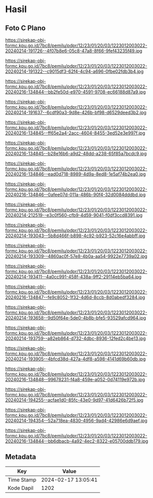 # Hasil

## Foto C Plano

https://sirekap-obj-formc.kpu.go.id/7bc8/pemilu/pdpr/12/23/01/20/03/1223012003022-20240214-191726--4f07b8e6-05c8-47a8-8f66-9fef43235f49.jpg

https://sirekap-obj-formc.kpu.go.id/7bc8/pemilu/pdpr/12/23/01/20/03/1223012003022-20240214-191322--c9015df3-62f4-4c94-a696-0fbe02fdb3b4.jpg

https://sirekap-obj-formc.kpu.go.id/7bc8/pemilu/pdpr/12/23/01/20/03/1223012003022-20240216-134844--bb2fe50d-e970-4591-9708-ec66188d87a9.jpg

https://sirekap-obj-formc.kpu.go.id/7bc8/pemilu/pdpr/12/23/01/20/03/1223012003022-20240214-191637--6cdf90a3-9d8e-426b-bf98-d6529deed3b2.jpg

https://sirekap-obj-formc.kpu.go.id/7bc8/pemilu/pdpr/12/23/01/20/03/1223012003022-20240216-134845--ff65e2a4-2acc-4604-8455-3ed52e3e997f.jpg

https://sirekap-obj-formc.kpu.go.id/7bc8/pemilu/pdpr/12/23/01/20/03/1223012003022-20240216-134845--b28e16b6-a9d2-48dd-a238-65f85a7bcdc9.jpg

https://sirekap-obj-formc.kpu.go.id/7bc8/pemilu/pdpr/12/23/01/20/03/1223012003022-20240216-134846--ead0d718-8989-4d9a-8ed8-1e5af74b2ea0.jpg

https://sirekap-obj-formc.kpu.go.id/7bc8/pemilu/pdpr/12/23/01/20/03/1223012003022-20240216-134846--0afee07d-011a-486b-90f4-32d0084dddbd.jpg

https://sirekap-obj-formc.kpu.go.id/7bc8/pemilu/pdpr/12/23/01/20/03/1223012003022-20240214-212519--e3c0f560-cfb9-4d59-9041-f0df3ccd8391.jpg

https://sirekap-obj-formc.kpu.go.id/7bc8/pemilu/pdpr/12/23/01/20/03/1223012003022-20240214-193043--5b8d466f-b898-4c92-b923-52c16e4abbff.jpg

https://sirekap-obj-formc.kpu.go.id/7bc8/pemilu/pdpr/12/23/01/20/03/1223012003022-20240214-193309--4860ac0f-57e8-4b0a-aa54-9922e7739a02.jpg

https://sirekap-obj-formc.kpu.go.id/7bc8/pemilu/pdpr/12/23/01/20/03/1223012003022-20240214-193411--4a0cc991-458f-438a-9ff2-29114eb5ba64.jpg

https://sirekap-obj-formc.kpu.go.id/7bc8/pemilu/pdpr/12/23/01/20/03/1223012003022-20240216-134847--fe9c8052-1f32-4d6d-8ccb-8d0abedf3284.jpg

https://sirekap-obj-formc.kpu.go.id/7bc8/pemilu/pdpr/12/23/01/20/03/1223012003022-20240214-193658--9d50f64e-5de0-4b8b-bfe5-93529afcd964.jpg

https://sirekap-obj-formc.kpu.go.id/7bc8/pemilu/pdpr/12/23/01/20/03/1223012003022-20240214-193759--a82eb864-d732-4dbc-8936-12fed2c4be13.jpg

https://sirekap-obj-formc.kpu.go.id/7bc8/pemilu/pdpr/12/23/01/20/03/1223012003022-20240214-193905--4bfcd38d-427a-4df8-a598-4141d69b60db.jpg

https://sirekap-obj-formc.kpu.go.id/7bc8/pemilu/pdpr/12/23/01/20/03/1223012003022-20240216-134848--99678231-f4a8-459e-a052-0d74119e972b.jpg

https://sirekap-obj-formc.kpu.go.id/7bc8/pemilu/pdpr/12/23/01/20/03/1223012003022-20240214-194255--acfae1d0-85fc-43e0-9d97-41d6426b72f5.jpg

https://sirekap-obj-formc.kpu.go.id/7bc8/pemilu/pdpr/12/23/01/20/03/1223012003022-20240214-194354--52a718ea-4830-4956-9ad4-42986e6d9aef.jpg

https://sirekap-obj-formc.kpu.go.id/7bc8/pemilu/pdpr/12/23/01/20/03/1223012003022-20240216-134844--bb6dbacb-4a92-4ec2-8322-e05700ddb179.jpg


## Metadata

| Key        | Value               |
| ---------- | ------------------- |
| Time Stamp | 2024-02-17 13:05:41 |
| Kode Dapil | 1202                |



